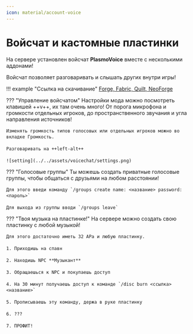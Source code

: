 ```yaml
---
icon: material/account-voice
---
```


# Войсчат и кастомные пластинки

На сервере установлен войсчат **PlasmoVoice** вместе с несколькими аддонами!

Войсчат позволяет разговаривать и слышать других внутри игры!

!!! example "Ссылка на скачивание"
    [Forge, Fabric, Quilt, NeoForge](https://modrinth.com/plugin/plasmo-voice/versions?l=forge&l=fabric&g=1.20.1)

??? "Управление войсчатом"
    Настройки мода можно посмотреть клавишей ++v++, их там очень много! От порога микрофона и громкости отдельных игроков, до пространственного звучания и угла направления источников!

    Изменять громкость типов голосовых или отдельных игроков можно во вкладке Громкость.

    Разговаривать на ++left-alt++

    ![setting](../../assets/voicechat/settings.png)

??? "Голосовые группы"
    Ты можешь создать приватные голосовые группы, чтобы общаться с друзьями на любом расстоянии!

    Для этого введи команду `/groups create name: <название> password: <пароль>`

    Для выхода из группы вводи `/groups leave`

??? "Твоя музыка на пластинке!"
    На сервере можно создать свою пластинку с любой музыкой!

    Для этого достаточно иметь 32 АРа и любую пластинку.

    1. Приходишь на спавн

    2. Находишь NPC **Музыкант**

    3. Обращаешься к NPC и покупаешь доступ
    
    4. На 30 минут получаешь доступ к команде `/disc burn <ссылка> <название>`

    5. Прописываешь эту команду, держа в руке пластинку

    6. ???

    7. ПРОФИТ!